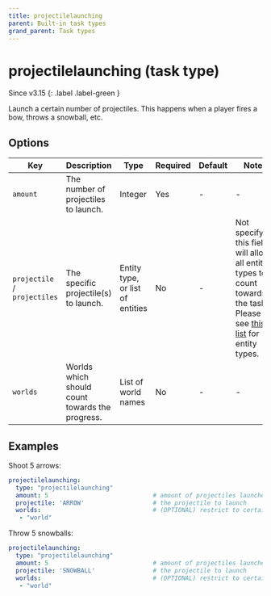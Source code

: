```yaml
---
title: projectilelaunching
parent: Built-in task types
grand_parent: Task types
---
```


# projectilelaunching (task type)

Since v3.15
{: .label .label-green }

Launch a certain number of projectiles. This happens when 
a player fires a bow, throws a snowball, etc.

## Options

| Key                          | Description                                     | Type                             | Required | Default | Notes                                                                                                                                                                                                 |
|------------------------------|-------------------------------------------------|----------------------------------|----------|---------|-------------------------------------------------------------------------------------------------------------------------------------------------------------------------------------------------------|
| `amount`                     | The number of projectiles to launch.            | Integer                          | Yes      | \-      | \-                                                                                                                                                                                                    |
| `projectile` / `projectiles` | The specific projectile(s) to launch.           | Entity type, or list of entities | No       | \-      | Not specifying this field will allow all entity types to count towards the task. Please see [this list](https://hub.spigotmc.org/javadocs/bukkit/org/bukkit/entity/EntityType.html) for entity types. |
| `worlds`                     | Worlds which should count towards the progress. | List of world names              | No       | \-      | \-                                                                                                                                                                                                    |

## Examples

Shoot 5 arrows:

``` yaml
projectilelaunching:
  type: "projectilelaunching"
  amount: 5                             # amount of projectiles launched
  projectile: 'ARROW'                   # the projectile to launch
  worlds:                               # (OPTIONAL) restrict to certain worlds
   - "world"
```

Throw 5 snowballs:

``` yaml
projectilelaunching:
  type: "projectilelaunching"
  amount: 5                             # amount of projectiles launched
  projectile: 'SNOWBALL'                # the projectile to launch
  worlds:                               # (OPTIONAL) restrict to certain worlds
   - "world"
```
